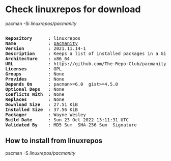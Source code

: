 # Check linuxrepos for download

pacman -Si *linuxrepos/pacmanity*

<div class="highlight"><pre class="highlight"><text>
<b>Repository</b>      : linuxrepos
<b>Name</b>            : <a href="../../x86_64/pacmanity-2021.11.14-1-x86_64.pkg.tar.zst">pacmanity</a>
<b>Version</b>         : 2021.11.14-1
<b>Description</b>     : Keeps a list of installed packages in a Gist at your GitHub account
<b>Architecture</b>    : x86_64
<b>URL</b>             : https://github.com/The-Repo-Club/pacmanity
<b>Licenses</b>        : GPL
<b>Groups</b>          : None
<b>Provides</b>        : None
<b>Depends On</b>      : pacman>=6.0  gist>=4.5.0
<b>Optional Deps</b>   : None
<b>Conflicts With</b>  : None
<b>Replaces</b>        : None
<b>Download Size</b>   : 27.51 KiB
<b>Installed Size</b>  : 37.56 KiB
<b>Packager</b>        : Wayne Wesley <wayne6324@gmail.com>
<b>Build Date</b>      : Sun 23 Oct 2022 13:11:31 UTC
<b>Validated By</b>    : MD5 Sum  SHA-256 Sum  Signature
</text></pre></div>

## How to install from linuxrepos

pacman -S *linuxrepos/pacmanity*
